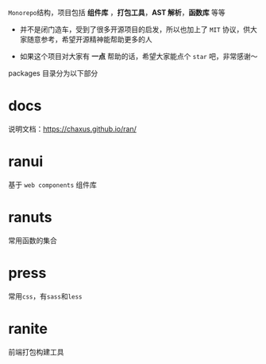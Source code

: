 `Monorepo`结构，项目包括 **组件库** ，**打包工具**，**AST 解析**，**函数库** 等等

- 并不是闭门造车，受到了很多开源项目的启发，所以也加上了 `MIT` 协议，供大家随意参考，希望开源精神能帮助更多的人

- 如果这个项目对大家有 **一点** 帮助的话，希望大家能点个 `star` 吧，非常感谢～

packages 目录分为以下部分

# docs

说明文档：https://chaxus.github.io/ran/

# ranui

基于 `web components` 组件库

# ranuts

常用函数的集合

# press

常用`css`，有`sass`和`less`

# ranite

前端打包构建工具
